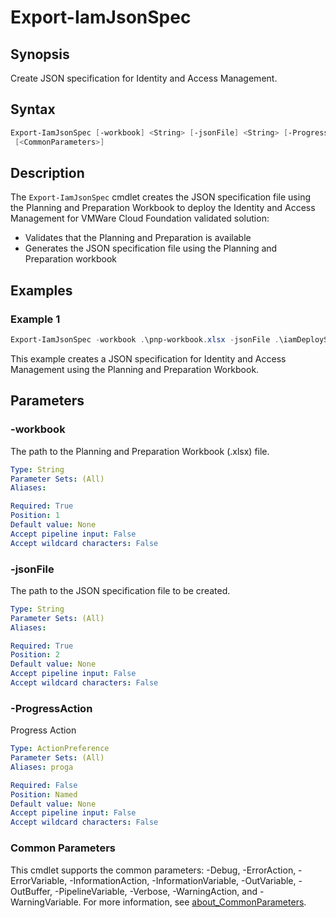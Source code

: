 # Export-IamJsonSpec

## Synopsis

Create JSON specification for Identity and Access Management.

## Syntax

```powershell
Export-IamJsonSpec [-workbook] <String> [-jsonFile] <String> [-ProgressAction <ActionPreference>]
 [<CommonParameters>]
```

## Description

The `Export-IamJsonSpec` cmdlet creates the JSON specification file using the Planning and Preparation Workbook
to deploy the Identity and Access Management for VMWare Cloud Foundation validated solution:
- Validates that the Planning and Preparation is available
- Generates the JSON specification file using the Planning and Preparation workbook

## Examples

### Example 1

```powershell
Export-IamJsonSpec -workbook .\pnp-workbook.xlsx -jsonFile .\iamDeploySpec.json
```

This example creates a JSON specification for Identity and Access Management using the Planning and Preparation Workbook.

## Parameters

### -workbook

The path to the Planning and Preparation Workbook (.xlsx) file.

```yaml
Type: String
Parameter Sets: (All)
Aliases:

Required: True
Position: 1
Default value: None
Accept pipeline input: False
Accept wildcard characters: False
```

### -jsonFile

The path to the JSON specification file to be created.

```yaml
Type: String
Parameter Sets: (All)
Aliases:

Required: True
Position: 2
Default value: None
Accept pipeline input: False
Accept wildcard characters: False
```

### -ProgressAction

Progress Action

```yaml
Type: ActionPreference
Parameter Sets: (All)
Aliases: proga

Required: False
Position: Named
Default value: None
Accept pipeline input: False
Accept wildcard characters: False
```

### Common Parameters

This cmdlet supports the common parameters: -Debug, -ErrorAction, -ErrorVariable, -InformationAction, -InformationVariable, -OutVariable, -OutBuffer, -PipelineVariable, -Verbose, -WarningAction, and -WarningVariable. For more information, see [about_CommonParameters](http://go.microsoft.com/fwlink/?LinkID=113216).
